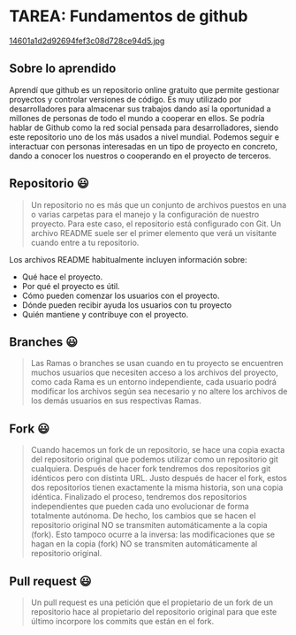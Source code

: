 # TAREA: Fundamentos de github

[14601a1d2d92694fef3c08d728ce94d5.jpg](https://postimg.cc/QKdXv41w)

##  Sobre lo aprendido

Aprendí que github es un repositorio online gratuito que permite gestionar proyectos y controlar versiones de código. Es muy utilizado por desarrolladores para almacenar sus trabajos dando así la oportunidad a millones de personas de todo el mundo a cooperar en ellos.
Se podría hablar de Github como la red social pensada para desarrolladores, siendo este repositorio uno de los más usados a nivel mundial.
Podemos seguir e interactuar con personas interesadas en un tipo de proyecto en concreto, dando a conocer los nuestros o cooperando en el proyecto de terceros.
## Repositorio :smiley:
> Un repositorio no es más que un conjunto de archivos puestos en una o varias carpetas para el manejo y la configuración de nuestro proyecto. Para este caso, el repositorio está configurado con Git.
Un archivo README suele ser el primer elemento que verá un visitante cuando entre a tu repositorio. 

Los archivos README habitualmente incluyen información sobre:
- Qué hace el proyecto.
- Por qué el proyecto es útil.
- Cómo pueden comenzar los usuarios con el proyecto.
- Dónde pueden recibir ayuda los usuarios con tu proyecto
- Quién mantiene y contribuye con el proyecto.

## Branches  :smiley:
> Las Ramas o branches se usan cuando en tu proyecto se encuentren muchos usuarios que necesiten acceso a los archivos del proyecto, como cada Rama es un entorno independiente, cada usuario podrá modificar los archivos según sea necesario y no altere los archivos de los demás usuarios en sus respectivas Ramas.

## Fork  :smiley:
> Cuando hacemos un fork de un repositorio, se hace una copia exacta del repositorio original que podemos utilizar como un repositorio git cualquiera. Después de hacer fork tendremos dos repositorios git idénticos pero con distinta URL. Justo después de hacer el fork, estos dos repositorios tienen exactamente la misma historia, son una copia idéntica. Finalizado el proceso, tendremos dos repositorios independientes que pueden cada uno evolucionar de forma totalmente autónoma. De hecho, los cambios que se hacen el repositorio original NO se transmiten automáticamente a la copia (fork). Esto tampoco ocurre a la inversa: las modificaciones que se hagan en la copia (fork) NO se transmiten automáticamente al repositorio original.

## Pull request  :smiley:
> Un pull request es una petición que el propietario de un fork de un repositorio hace al propietario del repositorio original para que este último incorpore los commits que están en el fork.
